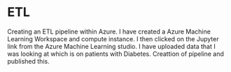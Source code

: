 # ETL
Creating an ETL pipeline within Azure. 
I have created a Azure Machine Learning Workspace and compute instance. 
I then clicked on the Jupyter link from the Azure Machine Learning studio.
I have uploaded data that I was looking at which is on patients with Diabetes.
Creattion of pipeline and published this. 
